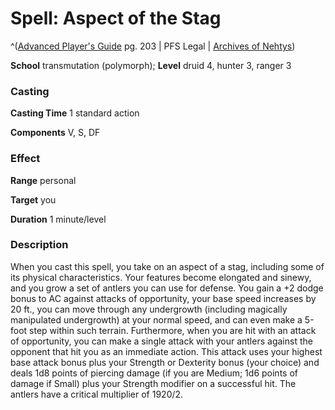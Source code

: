 # Spell: Aspect of the Stag

^([Advanced Player's Guide][ss-aspect-of-the-stag] pg. 203 | PFS Legal | [Archives of Nehtys][sn-aspect-of-the-stag])

**School** transmutation (polymorph); **Level** druid 4, hunter 3, ranger 3

### Casting

**Casting Time** 1 standard action

**Components** V, S, DF

### Effect

**Range** personal

**Target** you

**Duration** 1 minute/level

### Description

When you cast this spell, you take on an aspect of a stag, including some of its physical characteristics. Your features become elongated and sinewy, and you grow a set of antlers you can use for defense. You gain a +2 dodge bonus to AC against attacks of opportunity, your base speed increases by 20 ft., you can move through any undergrowth (including magically manipulated undergrowth) at your normal speed, and can even make a 5-foot step within such terrain. Furthermore, when you are hit with an attack of opportunity, you can make a single attack with your antlers against the opponent that hit you as an immediate action. This attack uses your highest base attack bonus plus your Strength or Dexterity bonus (your choice) and deals 1d8 points of piercing damage (if you are Medium; 1d6 points of damage if Small) plus your Strength modifier on a successful hit. The antlers have a critical multiplier of 1920/2.

[ss-aspect-of-the-stag]: http://paizo.com/pathfinderRPG/v57
[sn-aspect-of-the-stag]: http://www.archivesofnethys.com/SpellDisplay.aspx?ItemName=Aspect%20of%20the%20Stag